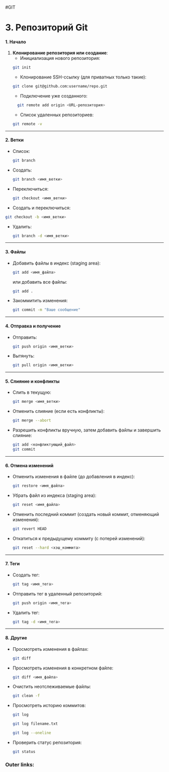#GIT 

# 3. Репозиторий Git


#### **1. Начало**
1. **Клонирование репозитория или создание**: 
	- Инициализация нового репозитория:
	```bash
	git init
	```
	- Клонирование SSH-ссылку (для приватных только такие): 
	```bash
	git clone git@github.com:username/repo.git
	```
	- Подключение уже созданного:
	```bash
	  git remote add origin <URL-репозитория>
	```
	- Список удаленных репозиториев:
	```bash
	git remote -v
	```
---

#### **2. Ветки**
- Список:
  ```bash
  git branch
  ```
- Создать:
  ```bash
  git branch <имя_ветки>
  ```
- Переключиться:
  ```bash
  git checkout <имя_ветки>
  ```
 - Cоздать и переключиться:
  ```bash
  git checkout -b <имя_ветки>
  ```
- Удалить:
  ```bash
  git branch -d <имя_ветки>
  ```

---

#### **3. Файлы**
- Добавить файлы в индекс (staging area):
  ```bash
  git add <имя_файла>
  ```
  или добавить все файлы:
  ```bash
  git add .
  ```
- Закоммитить изменения:
  ```bash
  git commit -m "Ваше сообщение"
  ```

---

#### **4. Отправка и получение**
- Отправить:
  ```bash
  git push origin <имя_ветки>
  ```
- Вытянуть:
  ```bash
  git pull origin <имя_ветки>
  ```

---

#### **5. Слияние и конфликты**
- Слить в текущую:
  ```bash
  git merge <имя_ветки>
  ```
- Отменить слияние (если есть конфликты):
  ```bash
  git merge --abort
  ```
- Разрешить конфликты вручную, затем добавить файлы и завершить слияние:
  ```bash
  git add <конфликтующий_файл>
  git commit
  ```

---

#### **6. Отмена изменений**
- Отменить изменения в файле (до добавления в индекс):
  ```bash
  git restore <имя_файла>
  ```
- Убрать файл из индекса (staging area):
  ```bash
  git reset <имя_файла>
  ```
- Отменить последний коммит (создать новый коммит, отменяющий изменения):
  ```bash
  git revert HEAD
  ```
- Откатиться к предыдущему коммиту (с потерей изменений):
  ```bash
  git reset --hard <хэш_коммита>
  ```

---

#### **7. Теги**
- Создать тег:
  ```bash
  git tag <имя_тега>
  ```
- Отправить тег в удаленный репозиторий:
  ```bash
  git push origin <имя_тега>
  ```
- Удалить тег:
  ```bash
  git tag -d <имя_тега>
  ```

---

#### **8. Другие**
- Просмотреть изменения в файлах:
  ```bash
  git diff
  ```
- Просмотреть изменения в конкретном файле:
  ```bash
  git diff <имя_файла>
  ```
- Очистить неотслеживаемые файлы:
  ```bash
  git clean -f
  ```
- Просмотреть историю коммитов:
	```bash
	git log
	```
	```bash
	git log filename.txt
	```
	```bash
	git log --oneline
	```
- Проверить статус репозитория:
  ```bash
  git status
  ```

### Outer links:
